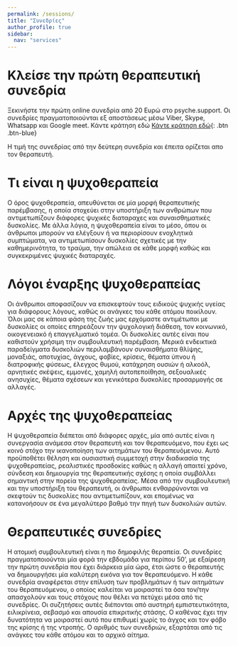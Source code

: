 ```yaml
---
permalink: /sessions/
title: "Συνεδρίες"
author_profile: true
sidebar:
  nav: "services"
---
```


Κλείσε την πρώτη θεραπευτική συνεδρία
==
Ξεκινήστε την πρώτη online συνεδρία από 20 Ευρώ στο psyche.support. Οι συνεδρίες πραγματοποιούνται εξ αποστάσεως μέσω Viber, Skype, Whatsapp και Google meet. Κάντε κράτηση εδώ [Κάντε κράτηση εδώ](https://calendly.com/psyche-suppor){: .btn .btn-blue}

Η τιμή της συνεδρίας από την δεύτερη συνεδρία και έπειτα ορίζεται απο τον θεραπευτή.

Τι είναι η ψυχοθεραπεία
==
Ο όρος ψυχοθεραπεία, απευθύνεται σε μία μορφή θεραπευτικής παρέμβασης, η οποία στοχεύει στην υποστήριξη των ανθρώπων που αντιμετωπίζουν διάφορες ψυχικές διαταραχες και συναισθηματικές δυσκολίες. Με άλλα λόγια, η ψυχοθεραπεία είναι το μέσο, όπου οι άνθρωποι μπορούν να ελέγξουν ή να περιορίσουν ενοχλητικά συμπτώματα, να αντιμετωπίσουν δυσκολίες σχετικές με την καθημερινότητα, το τραύμα, την απώλεια σε κάθε μορφή καθώς και συγκεκριμένες ψυχικές διαταραχές. 

Λόγοι έναρξης ψυχοθεραπείας
==
Οι άνθρωποι αποφασίζουν να επισκεφτούν τους ειδικούς ψυχικής υγείας για διάφορους λόγους, καθώς οι ανάγκες του κάθε ατόμου ποικίλουν. Όλοι μας σε κάποια φάση της ζωής μας ερχόμαστε αντιμέτωποι με δυσκολίες οι οποίες επηρεάζουν την ψυχολογική διάθεση, τον κοινωνικό, οικογενειακό ή επαγγελματικό τομέα. Οι δυσκολίες αυτές είναι που καθιστούν χρήσιμη την συμβουλευτική παρέμβαση. Μερικά ενδεικτικά παραδείγματα δυσκολιών περιλαμβάνουν συναισθήματα θλίψης, μοναξιάς, αποτυχίας, άγχους, φοβίες, κρίσεις, θέματα ύπνου ή διατροφικής φύσεως, έλεγχος θυμού, κατάχρηση ουσιών ή αλκοόλ, αρνητικές σκέψεις, εμμονές, χαμηλή αυτοπεποίθηση, σεξουαλικές ανησυχίες, θέματα σχέσεων και γενικότερα δυσκολίες προσαρμογής σε αλλαγές.

Αρχές της ψυχοθεραπείας
==
Η ψυχοθεραπεία διέπεται από διάφορες αρχές, μία από αυτές είναι η συνεργασία ανάμεσα στον θεραπευτή και τον θεραπευόμενο, που έχει ως κοινό στόχο την ικανοποίηση των αιτημάτων του θεραπευόμενου. Αυτό προϋποθέτει θέληση και ουσιαστική συμμετοχή στην διαδικασία της ψυχοθεραπείας, ρεαλιστικές προσδοκίες καθώς η αλλαγή απαιτεί χρόνο, σύνδεση και δημιουργία της θεραπευτικής σχέσης η οποία συμβάλλει σημαντική στην πορεία της ψυχοθεραπείας. Μέσα από την συμβουλευτική και την υποστήριξη του θεραπευτή, οι άνθρωποι ενθαρρύνονται να σκεφτούν τις δυσκολίες που αντιμετωπίζουν, και επομένως να κατανοήσουν σε ένα μεγαλύτερο βαθμό την πηγή των δυσκολιών αυτών. 

Θεραπευτικές συνεδρίες
==
Η ατομική συμβουλευτική είναι η πιο δημοφιλής θεραπεία. Οι συνεδρίες πραγματοποιούνται μία φορά την εβδομάδα για περίπου 50’, με εξαίρεση την πρώτη συνεδρία που έχει διάρκεια μία ώρα, έτσι ώστε ο θεραπευτής να δημιουργήσει μία καλύτερη εικόνα για τον θεραπευόμενο. Η κάθε συνεδρία αναφέρεται στην επίλυση των προβλημάτων ή των αιτημάτων του θεραπευόμενου, ο οποίος καλείται να μοιραστεί τα όσα τον/την απασχολούν και τους στόχους που θέλει να πετύχει μέσα από τις συνεδρίες. Οι συζητήσεις αυτές διέπονται από αυστηρή εμπιστευτικότητα, ειλικρίνεια, σεβασμό και απουσία επικριτικής στάσης. Ο καθένας έχει την δυνατότητα να μοιραστεί αυτό που επιθυμεί χωρίς το άγχος και τον φόβο της κρίσης ή της ντροπής. Ο αριθμός των συνεδριών, εξαρτάται από τις ανάγκες του κάθε ατόμου και το αρχικό αίτημα. 



